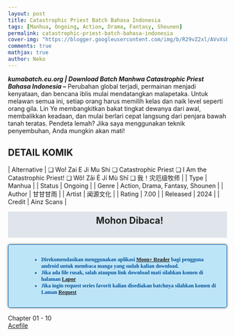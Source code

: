 ```yaml
---
layout: post
title: Catastrophic Priest Batch Bahasa Indonesia 
tags: [Manhua, Ongoing, Action, Drama, Fantasy, Shounen]
permalink: catastrophic-priest-batch-bahasa-indonesia
cover-img: "https://blogger.googleusercontent.com/img/b/R29vZ2xl/AVvXsEinBo9koGN15ggW3fI-fapCTW1bPYuDoulRtCNAvYFgJJoVry-bEhyphenhyphen7_ayYblCVwUmbMocaoK3EfAEJwgbdQF5yTZryCbqva6pt5k-2rSzGrDZ0vsGXDVg9OomgD24E8qY-TuJ-5ECjBH4EYRBOxKwoNF5jue2IRnnWeGS-5-SD-xeyPmPaDWLCFeV8CGnn/s556/Catastrophic-Priest-VOLUME-001-HEADER.jpg"
comments: true
mathjax: true
author: Neko
---
```




**<em>kumabatch.eu.org | Download Batch Manhwa Catastrophic Priest Bahasa Indonesia –</em>** Perubahan global terjadi, permainan menjadi kenyataan, dan bencana iblis mulai mendatangkan malapetaka. Untuk melawan semua ini, setiap orang harus memilih kelas dan naik level seperti orang gila. Lin Ye membangkitkan bakat tingkat dewanya dari awal, membalikkan keadaan, dan mulai berlari cepat langsung dari penjara bawah tanah teratas. Pendeta lemah? Jika saya menggunakan teknik penyembuhan, Anda mungkin akan mati!

## DETAIL KOMIK

| Alternative | ❑ Wo! Zai E Ji Mu Shi  ❑ Catastrophic Priest  ❑ I Am the Catastrophic Priest!  ❑ Wǒ! Zāi È Jí Mù Shī  ❑ 我！灾厄级牧师 |
| Type | Manhua |
| Status | Ongoing |
| Genre | Action, Drama, Fantasy, Shounen |
| Author | 甘甘甘雨 |
| Artist | 闻源文化 |
| Rating | 7.00 |
| Released | 2024 |
| Credit  | Ainz Scans |

<h2 style="background-attachment: initial; background-clip: initial; background-color: #e0e5eb; background-origin: initial; background-position: 12px 1px; background-repeat: no-repeat; background-size: initial; color: #222222; line-height: 22px; margin: 5px 0px; min-height: 38px; padding: 10px 12px 12px 68px; text-align: center;"> 
Mohon Dibaca!</h2>

<div style="-moz-border-radius: 15px; -moz-box-shadow: 0 0 5px #888; -webkit-border-radius: 15px; -webkit-box-shadow: 0 0 5px #888; background-attachment: initial; background-clip: initial; background-color: #bde5f8; background-origin: initial; background-position: 10px 50%; background-repeat: no-repeat; background-size: initial; background: #bde5f8 url(&quot;https://sites.google.com/site/problogiz/my-icon/info.png&quot;) no-repeat 10px center; border-radius: 5px; border: 1px solid; box-shadow: rgb(136, 136, 136) 0px 0px 5px; color: #00529b; font: bold 12px verdana; margin: 15px 0px; padding: 15px 20px 15px 55px; "> 
<ul>
  <li>Direkomendasikan menggunakan aplikasi <a href="https://play.google.com/store/apps/details?id=com.flyersoft.moonreader">Moon+ Reader</a> bagi pengguna android untuk membaca manga yang sudah kalian download.</li>
  <li>Jika ada file rusak, salah ataupun link download mati silahkan komen di halaman <a href="https://kumabatch.github.io/lapor/">Lapor</a></li>
  <li>Jika ingin request series favorit kalian disediakan batchnya silahkan komen di Laman <a href="https://kumabatch.github.io/request/">Request</a></li>
</ul>
</div>


Chapter 01 - 10<br>
<a href="http://ouo.io/qs/OzRuKBTK?s=https://acefile.co/f/106541270/kumabatch-catastrophic-priest-chapter-01-10-zip">Acefile</a>
